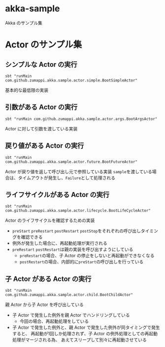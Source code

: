 # akka-sample
Akka のサンプル集

# Actor のサンプル集
## シンプルな Actor の実行
```
sbt "runMain com.github.zumappi.akka.sample.actor.simple.BootSimpleActor"
```
基本的な最低限の実装

## 引数がある Actor の実行
```
sbt "runMain com.github.zumappi.akka.sample.actor.args.BootArgsActor"
```
Actor に対して引数を渡している実装

## 戻り値がある Actor の実行
```
sbt "runMain com.github.zumappi.akka.sample.actor.future.BootFutureActor"
```
Actor が戻り値を返して呼び出し元で参照している実装
`sample`を渡している場合は、タイムアウトが発生し、`Failure`として処理される

## ライフサイクルがある Actor の実行
```
sbt "runMain com.github.zumappi.akka.sample.actor.lifecycle.BootLifeCycleActor"
```
Actor のライフサイクルを確認するための実装
- `preStart` `preRestart` `postRestart` `postStop`をそれぞれの呼び出しタイミングを確認できる
- 例外が発生した場合に、再起動処理が実行される
- `preRestart` `postRestart`は親の実装を呼び出すようにしている
    - `preRestart`の場合、子 Actor の停止をしないと再起動ができなくなる
    - `postRestart`の場合、内部的に`preStart`の呼び出しを行っている

## 子 Actor がある Actor の実行
```
sbt "runMain com.github.zumappi.akka.sample.actor.child.BootChildActor"
```
親 Actor から子 Actor を呼び出している
- 子 Actor で発生した例外を親 Actor でハンドリングしている
   - 今回の場合、再起動処理をしている
- 子 Actor で発生した例外と、親 Actor で発生した例外が同タイミングで発生すると、
再起動が1回しか処理されず、子 Actor の例外処理としての再起動処理がマージされる為、
あえてスリープして別々に再起動させている

